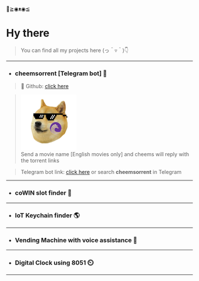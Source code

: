 👋≧◉ᴥ◉≦
# Hy there
> You can find all my projects here (っ＾▿＾)👇

---
* ### cheemsorrent [Telegram bot] 🤖
> 📮 Github: [click here](https://github.com/ashvnv/cheemsorrent)

> <img src="https://raw.githubusercontent.com/ashvnv/cheemsorrent/main/temp/cheemspic.png" width="150" height="150"><br>
> Send a movie name [English movies only] and cheems will reply with the torrent links<br>

> Telegram bot link: [click here](https://t.me/cheemsorrent_bot) or search **cheemsorrent** in Telegram

---
* ### coWIN slot finder 💉
---
* ### IoT Keychain finder 🌎
---
* ### Vending Machine with voice assistance 🎤
---
* ### Digital Clock using 8051 ⏲️

---

